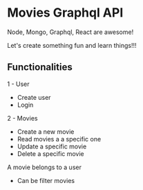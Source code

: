 # Movies Graphql API

Node, Mongo, Graphql, React are awesome!

Let's create something fun and learn things!!!

## Functionalities

1 - User

- Create user
- Login

2 - Movies

- Create a new movie
- Read movies a a specific one
- Update a specific movie
- Delete a specific movie

A movie belongs to a user

- Can be filter movies
